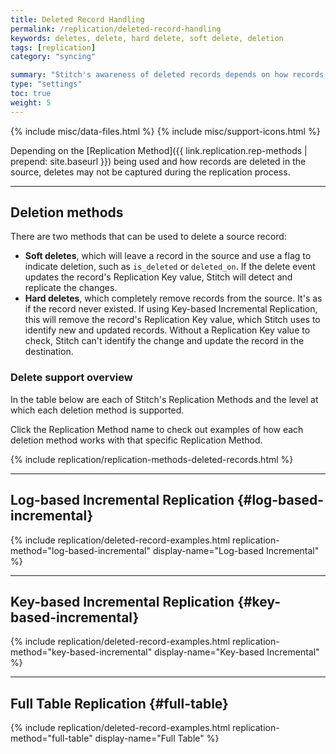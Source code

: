 ```yaml
---
title: Deleted Record Handling
permalink: /replication/deleted-record-handling
keywords: deletes, delete, hard delete, soft delete, deletion
tags: [replication]
category: "syncing"

summary: "Stitch's awareness of deleted records depends on how records are deleted in the source and the Replication Method being used. In this guide, we explain the different deletion methods and how each one works with each of Stitch's supported Replication Methods."
type: "settings"
toc: true
weight: 5
---
```

{% include misc/data-files.html %}
{% include misc/support-icons.html %}

Depending on the [Replication Method]({{ link.replication.rep-methods | prepend: site.baseurl }}) being used and how records are deleted in the source, deletes may not be captured during the replication process.

---

## Deletion methods

There are two methods that can be used to delete a source record:

- **Soft deletes**, which will leave a record in the source and use a flag to indicate deletion, such as `is_deleted` or `deleted_on`. If the delete event updates the record's Replication Key value, Stitch will detect and replicate the changes.
- **Hard deletes**, which completely remove records from the source. It's as if the record never existed. If using Key-based Incremental Replication, this will remove the record's Replication Key value, which Stitch uses to identify new and updated records. Without a Replication Key value to check, Stitch can't identify the change and update the record in the destination.

### Delete support overview

In the table below are each of Stitch's Replication Methods and the level at which each deletion method is supported.

Click the Replication Method name to check out examples of how each deletion method works with that specific Replication Method.

{% include replication/replication-methods-deleted-records.html %}

---

## Log-based Incremental Replication {#log-based-incremental}

{% include replication/deleted-record-examples.html replication-method="log-based-incremental" display-name="Log-based Incremental" %}

---

## Key-based Incremental Replication {#key-based-incremental}

{% include replication/deleted-record-examples.html replication-method="key-based-incremental" display-name="Key-based Incremental" %}

---

## Full Table Replication {#full-table}

{% include replication/deleted-record-examples.html replication-method="full-table" display-name="Full Table" %}